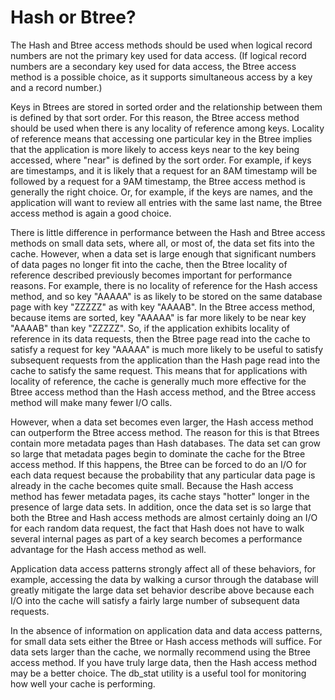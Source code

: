 # Hash or Btree?

The Hash and Btree access methods should be used when logical record numbers are not the primary key used for data access. (If logical record numbers are a secondary key used for data access, the Btree access method is a possible choice, as it supports simultaneous access by a key and a record number.)

Keys in Btrees are stored in sorted order and the relationship between them is defined by that sort order. For this reason, the Btree access method should be used when there is any locality of reference among keys. Locality of reference means that accessing one particular key in the Btree implies that the application is more likely to access keys near to the key being accessed, where "near" is defined by the sort order. For example, if keys are timestamps, and it is likely that a request for an 8AM timestamp will be followed by a request for a 9AM timestamp, the Btree access method is generally the right choice. Or, for example, if the keys are names, and the application will want to review all entries with the same last name, the Btree access method is again a good choice.

There is little difference in performance between the Hash and Btree access methods on small data sets, where all, or most of, the data set fits into the cache. However, when a data set is large enough that significant numbers of data pages no longer fit into the cache, then the Btree locality of reference described previously becomes important for performance reasons. For example, there is no locality of reference for the Hash access method, and so key "AAAAA" is as likely to be stored on the same database page with key "ZZZZZ" as with key "AAAAB". In the Btree access method, because items are sorted, key "AAAAA" is far more likely to be near key "AAAAB" than key "ZZZZZ". So, if the application exhibits locality of reference in its data requests, then the Btree page read into the cache to satisfy a request for key "AAAAA" is much more likely to be useful to satisfy subsequent requests from the application than the Hash page read into the cache to satisfy the same request. This means that for applications with locality of reference, the cache is generally much more effective for the Btree access method than the Hash access method, and the Btree access method will make many fewer I/O calls.

However, when a data set becomes even larger, the Hash access method can outperform the Btree access method. The reason for this is that Btrees contain more metadata pages than Hash databases. The data set can grow so large that metadata pages begin to dominate the cache for the Btree access method. If this happens, the Btree can be forced to do an I/O for each data request because the probability that any particular data page is already in the cache becomes quite small. Because the Hash access method has fewer metadata pages, its cache stays "hotter" longer in the presence of large data sets. In addition, once the data set is so large that both the Btree and Hash access methods are almost certainly doing an I/O for each random data request, the fact that Hash does not have to walk several internal pages as part of a key search becomes a performance advantage for the Hash access method as well.

Application data access patterns strongly affect all of these behaviors, for example, accessing the data by walking a cursor through the database will greatly mitigate the large data set behavior describe above because each I/O into the cache will satisfy a fairly large number of subsequent data requests.

In the absence of information on application data and data access patterns, for small data sets either the Btree or Hash access methods will suffice. For data sets larger than the cache, we normally recommend using the Btree access method. If you have truly large data, then the Hash access method may be a better choice. The db_stat utility is a useful tool for monitoring how well your cache is performing.